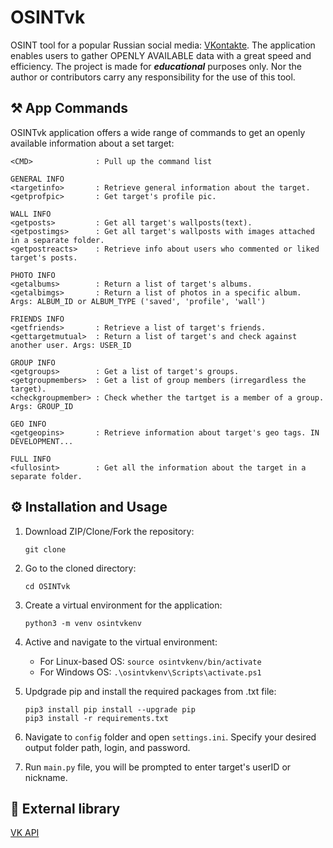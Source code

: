 # OSINTvk
OSINT tool for a popular Russian social media: [VKontakte](https://vk.com/). The application enables users to gather OPENLY AVAILABLE data with a great speed and efficiency. The project is made for ***educational*** purposes only. Nor the author or contributors carry any responsibility for the use of this tool.

## ⚒️ App Commands
OSINTvk application offers a wide range of commands to get an openly available information about a set target:
```
<CMD>              : Pull up the command list

GENERAL INFO
<targetinfo>       : Retrieve general information about the target.
<getprofpic>       : Get target's profile pic.

WALL INFO
<getposts>         : Get all target's wallposts(text).
<getpostimgs>      : Get all target's wallposts with images attached in a separate folder.
<getpostreacts>    : Retrieve info about users who commented or liked target's posts.

PHOTO INFO
<getalbums>        : Return a list of target's albums.
<getalbimgs>       : Return a list of photos in a specific album. Args: ALBUM_ID or ALBUM_TYPE ('saved', 'profile', 'wall')

FRIENDS INFO
<getfriends>       : Retrieve a list of target's friends.
<gettargetmutual>  : Return a list of target's and check against another user. Args: USER_ID

GROUP INFO
<getgroups>        : Get a list of target's groups.
<getgroupmembers>  : Get a list of group members (irregardless the target).
<checkgroupmember> : Check whether the tartget is a member of a group. Args: GROUP_ID

GEO INFO
<getgeopins>       : Retrieve information about target's geo tags. IN DEVELOPMENT...

FULL INFO
<fullosint>        : Get all the information about the target in a separate folder.
```
## ⚙️ Installation and Usage
1. Download ZIP/Clone/Fork the repository:

    ```git clone ```
2. Go to the cloned directory:

    ```cd OSINTvk```
3. Create a virtual environment for the application:

    ```python3 -m venv osintvkenv```
4. Active and navigate to the virtual environment:
    * For Linux-based OS: 
    ```source osintvkenv/bin/activate```
    * For Windows OS: 
    ```.\osintvkenv\Scripts\activate.ps1```
5. Updgrade pip and install the required packages from .txt file:

    ```
    pip3 install pip install --upgrade pip
    pip3 install -r requirements.txt
    ```
5. Navigate to ```config``` folder and open ```settings.ini```. Specify your desired output folder path, login, and password.
6. Run ```main.py``` file, you will be prompted to enter target's userID or nickname.

## 🔗 External library 
[VK API](https://dev.vk.com/api/overview)
